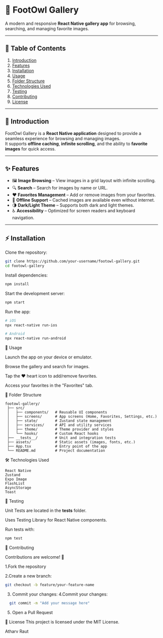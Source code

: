 # 📸 FootOwl Gallery

A modern and responsive **React Native gallery app** for browsing, searching, and managing favorite images.

---

## 📑 Table of Contents
1. [Introduction](#introduction)  
2. [Features](#features)  
3. [Installation](#installation)  
4. [Usage](#usage)  
5. [Folder Structure](#folder-structure)  
6. [Technologies Used](#technologies-used)  
7. [Testing](#testing)  
8. [Contributing](#contributing)  
9. [License](#license)  

---

## 🚀 Introduction
FootOwl Gallery is a **React Native application** designed to provide a seamless experience for browsing and managing images.  
It supports **offline caching**, **infinite scrolling**, and the ability to **favorite images** for quick access.

---

## ✨ Features
- 🖼️ **Image Browsing** – View images in a grid layout with infinite scrolling.  
- 🔍 **Search** – Search for images by name or URL.  
- ❤️ **Favorites Management** – Add or remove images from your favorites.  
- 📶 **Offline Support** – Cached images are available even without internet.  
- 🌗 **Dark/Light Theme** – Supports both dark and light themes.  
- ♿ **Accessibility** – Optimized for screen readers and keyboard navigation.  

---

## ⚡ Installation
Clone the repository:
```bash
git clone https://github.com/your-username/footowl-gallery.git
cd footowl-gallery
```
Install dependencies:
```bash
npm install
```
Start the development server:
```bash
npm start
```
Run the app:
```bash
# iOS
npx react-native run-ios

# Android
npx react-native run-android
```
📱 Usage

Launch the app on your device or emulator.

Browse the gallery and search for images.

Tap the ❤️ heart icon to add/remove favorites.

Access your favorites in the "Favorites" tab.

📂 Folder Structure
```
footowl-gallery/
 ├── src/
 │   ├── components/   # Reusable UI components
 │   ├── screens/      # App screens (Home, Favorites, Settings, etc.)
 │   ├── state/        # Zustand state management
 │   ├── services/     # API and utility services
 │   ├── theme/        # Theme provider and styles
 │   └── hooks/        # Custom React hooks
 ├── __tests__/        # Unit and integration tests
 ├── assets/           # Static assets (images, fonts, etc.)
 ├── App.tsx           # Entry point of the app
 └── README.md         # Project documentation
```
🛠️ Technologies Used
```
React Native
Zustand
Expo Image
FlashList
AsyncStorage
Toast
```
🧪 Testing

Unit Tests are located in the __tests__ folder.

Uses Testing Library for React Native components.

Run tests with:
```bash
npm test
```
🤝 Contributing

Contributions are welcome! 🚀

1.Fork the repository

2.Create a new branch:
```bash
git checkout -b feature/your-feature-name
```
3. Commit your changes:
4.Commit your changes:
 ```bash
   git commit -m "Add your message here"
```
5. Open a Pull Request

📜 License
This project is licensed under the MIT License.

Atharv Raut
